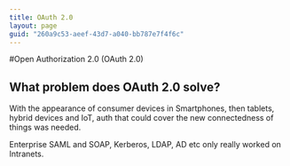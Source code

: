```yaml
---
title: OAuth 2.0
layout: page
guid: "260a9c53-aeef-43d7-a040-bb787e7f4f6c"
---
```

#Open Authorization 2.0 (OAuth 2.0)

## What problem does OAuth 2.0 solve?


With the appearance of consumer devices in Smartphones, then tablets, hybrid devices and IoT, auth that could cover the new connectedness of things was needed.

Enterprise SAML and SOAP, Kerberos, LDAP, AD etc only really worked on Intranets.

